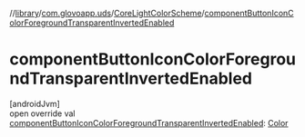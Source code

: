 //[library](../../../index.md)/[com.glovoapp.uds](../index.md)/[CoreLightColorScheme](index.md)/[componentButtonIconColorForegroundTransparentInvertedEnabled](component-button-icon-color-foreground-transparent-inverted-enabled.md)

# componentButtonIconColorForegroundTransparentInvertedEnabled

[androidJvm]\
open override val [componentButtonIconColorForegroundTransparentInvertedEnabled](component-button-icon-color-foreground-transparent-inverted-enabled.md): [Color](https://developer.android.com/reference/kotlin/androidx/compose/ui/graphics/Color.html)
